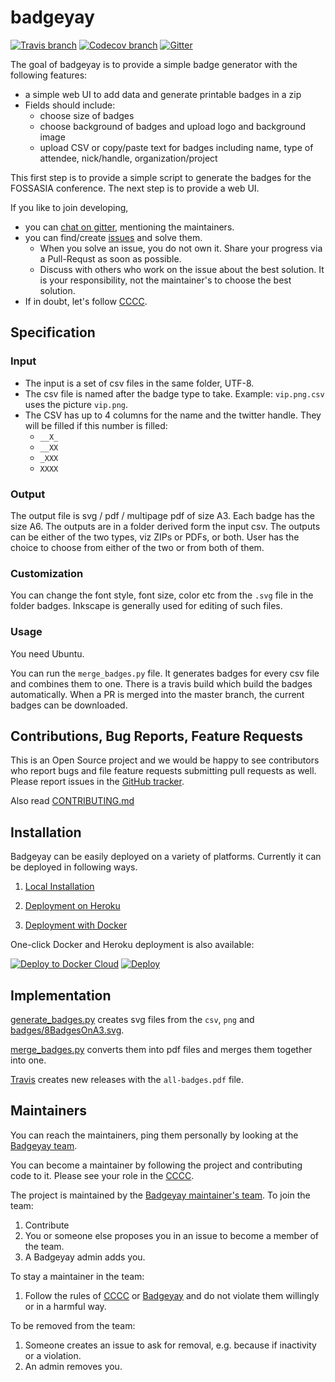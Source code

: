 # badgeyay

[![Travis branch](https://img.shields.io/travis/fossasia/badgeyay/development.svg?style=flat-square)](https://travis-ci.org/fossasia/badgeyay)
[![Codecov branch](https://img.shields.io/codecov/c/github/fossasia/badgeyay/development.svg?style=flat-square&label=Codecov+Coverage)](https://codecov.io/gh/fossasia/badgeyay)
[![Gitter](https://img.shields.io/badge/chat-on%20gitter-ff006f.svg?style=flat-square)][gitter]

The goal of badgeyay is to provide a simple badge generator with the following features:
* a simple web UI to add data and generate printable badges in a zip
* Fields should include:
   * choose size of badges
   * choose background of badges and upload logo and background image
   * upload CSV or copy/paste text for badges including name, type of attendee, nick/handle, organization/project

This first step is to provide a simple script to generate the badges for the FOSSASIA conference. The next step is to provide a web UI.

If you like to join developing,

- you can [chat on gitter][gitter], mentioning the maintainers.
- you can find/create [issues](https://github.com/fossasia/badgeyay/issues) and solve them.
  - When you solve an issue, you do not own it. Share your progress via a Pull-Requst as soon as possible.
  - Discuss with others who work on the issue about the best solution. It is your responsibility, not the maintainer's to choose the best solution.
- If in doubt, let's follow [CCCC][cccc].

Specification
-------------

### Input

- The input is a set of csv files in the same folder, UTF-8.
- The csv file is named after the badge type to take. 
  Example: `vip.png.csv` uses the picture `vip.png`.
- The CSV has up to 4 columns for the name and the twitter handle.
  They will be filled if this number is filled:
  - `__X_`
  - `__XX`
  - `_XXX`
  - `XXXX`

### Output

The output file is svg / pdf / multipage pdf of size A3.
Each badge has the size A6.
The outputs are in a folder derived form the input csv.
The outputs can be either of the two types, viz ZIPs or PDFs, or both. User has the choice to choose from either of
the two or from both of them.

### Customization

You can change the font style, font size, color etc from the `.svg` file in the folder badges.
Inkscape is generally used for editing of such files.

### Usage

You need Ubuntu.

You can run the `merge_badges.py` file.
It generates badges for every csv file and combines them to one.
There is a travis build which build the badges automatically.
When a PR is merged into the master branch, the current badges can be downloaded.

Contributions, Bug Reports, Feature Requests
--------------
This is an Open Source project and we would be happy to see contributors who report bugs and file feature requests submitting pull requests as well. Please report issues in the [GitHub tracker](https://github.com/fossasia/badgeyay/issues/new).

Also read [CONTRIBUTING.md](https://github.com/fossasia/badgeyay/blob/development/.github/CONTRIBUTING.md)

Installation
--------------
Badgeyay can be easily deployed on a variety of platforms. Currently it can be deployed in following ways.

1. [Local Installation](/docs/installation/local.md)

2. [Deployment on Heroku](/docs/installation/heroku.md)

3. [Deployment with Docker](/docs/installation/docker.md)

One-click Docker and Heroku deployment is also available:

[![Deploy to Docker Cloud](https://files.cloud.docker.com/images/deploy-to-dockercloud.svg)](https://cloud.docker.com/stack/deploy/?repo=https://github.com/fossasia/badgeyay) [![Deploy](https://www.herokucdn.com/deploy/button.svg)](https://heroku.com/deploy)


Implementation
--------------

[generate_badges.py](/app/generate_badges.py) creates svg files from the `csv`, `png` and
[badges/8BadgesOnA3.svg](badges/8BadgesOnA3.svg).

[merge_badges.py](/app/merge_badges.py) converts them into pdf files and merges
them together into one.

[Travis](https://github.com/fossasia/badgeyay/blob/development/.travis.yml) creates new releases with the `all-badges.pdf` file.

Maintainers
-------------------

You can reach the maintainers,
ping them personally by looking at the [Badgeyay team][team].

You can become a maintainer by following the project and contributing code to it.
Please see your role in the [CCCC][cccc].

The project is maintained by the [Badgeyay maintainer's team][team].
To join the team:
1. Contribute
2. You or someone else proposes you in an issue to become a member of the team.
3. A Badgeyay admin adds you.

To stay a maintainer in the team:
1. Follow the rules of [CCCC][cccc] or [Badgeyay](.github/CONTRIBUTING.md) and do not violate them willingly or in a harmful way. 

To be removed from the team:
1. Someone creates an issue to ask for removal, e.g. because if inactivity or a violation.
2. An admin removes you.


[gitter]: https://gitter.im/fossasia/badgeyay
[cccc]: https://rfc.zeromq.org/spec:42/C4
[team]: https://github.com/orgs/fossasia/teams/badgeyay-admin/members
